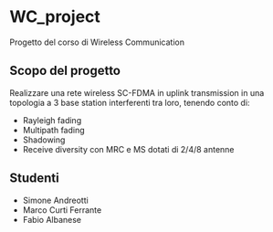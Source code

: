 # WC_project

Progetto del corso di Wireless Communication

## Scopo del progetto

Realizzare una rete wireless SC-FDMA in uplink transmission in una topologia a 3 base station interferenti tra loro, tenendo conto di:
* Rayleigh fading
* Multipath fading
* Shadowing
* Receive diversity con MRC e MS dotati di 2/4/8 antenne

## Studenti
* Simone Andreotti
* Marco Curti Ferrante
* Fabio Albanese
